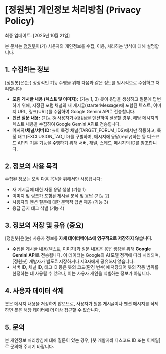 # [정원봇] 개인정보 처리방침 (Privacy Policy)

최종 업데이트: [2025년 10월 21일]

본 문서는 [정원봇]("봇")이(가) 사용자의 개인정보를 수집, 이용, 처리하는 방식에 대해 설명합니다.

## 1. 수집하는 정보

[정원봇]은(는) 정상적인 기능 수행을 위해 다음과 같은 정보를 일시적으로 수집하고 처리합니다:

- **포럼 게시글 내용 (텍스트 및 이미지):** (기능 1, 3) 봇이 응답을 생성하고 질문에 답변하기 위해, 지정된 포럼 채널의 새 게시글(starterMessage)에 포함된 텍스트, 이미지 URL, 링크(URL)를 수집하여 Google Gemini API로 전송합니다.
- **멘션 질문 내용:** (기능 3) 사용자가 `@정원봇`을 멘션하여 질문할 경우, 해당 메시지의 텍스트 내용을 수집하여 Google Gemini API로 전송합니다.
- **메시지/채널/서버 ID:** 봇이 특정 채널(TARGET_FORUM_IDS)에서만 작동하고, 특정 태그(EXCLUSION_TAG_ID)를 구별하며, 메시지에 응답(reply)하는 등 디스코드 API의 기본 기능을 수행하기 위해 서버, 채널, 스레드, 메시지의 ID를 참조합니다.

## 2. 정보의 사용 목적

수집된 정보는 오직 다음 목적을 위해서만 사용됩니다:
- 새 게시글에 대한 자동 응답 생성 (기능 1)
- 이미지 및 링크가 포함된 게시글 분석 및 응답 (기능 2)
- 사용자의 멘션 질문에 대한 문맥적 답변 제공 (기능 3)
- 응답 금지 태그 식별 (기능 4)

## 3. 정보의 저장 및 공유 (중요)

[정원봇]은(는) 사용자 정보를 **자체 데이터베이스에 영구적으로 저장하지 않습니다.**

- 수집된 게시글 내용(텍스트, 이미지)과 질문 내용은 응답 생성을 위해 **Google Gemini API**로 전송됩니다. 이 데이터는 Google의 AI 모델 정책에 따라 처리되며, [정원봇] 개발자가 별도로 저장하거나 제3자에게 공유하지 않습니다.
- 서버 ID, 채널 ID, 태그 ID 등은 봇의 코드(환경 변수)에 저장되어 봇의 작동 범위를 한정하는 데 사용될 수 있으나, 이는 사용자 개인을 식별하는 정보가 아닙니다.

## 4. 사용자 데이터 삭제

봇은 메시지 내용을 저장하지 않으므로, 사용자가 원본 게시글이나 멘션 메시지를 삭제하면 봇은 해당 데이터에 더 이상 접근할 수 없습니다.

## 5. 문의

본 개인정보 처리방침에 대해 질문이 있는 경우, [봇 개발자의 디스코드 ID 또는 이메일]로 문의해 주시기 바랍니다.
